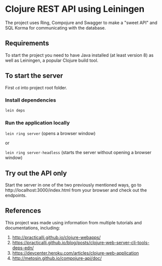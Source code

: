 # Clojure REST API using Leiningen

The project uses Ring, Compojure and Swagger to make a "sweet API" and SQL Korma for communicating with the database.

## Requirements

To start the project you need to have Java installed (at least version 8) as well as Leiningen, a popular Clojure build tool.

## To start the server

First `cd` into project root folder. 

### Install dependencies

`lein deps` 

### Run the application locally

`lein ring server` (opens a browser window)

or

`lein ring server-headless` (starts the server without opening a browser window)

## Try out the API only

Start the server in one of the two previously mentioned ways, go to http://localhost:3000/index.html from your browser and check out the endpoints.

## References
This project was made using information from multiple tutorials and documentations, including:

1. http://practicalli.github.io/clojure-webapps/
2. https://practicalli.github.io/blog/posts/clojure-web-server-cli-tools-deps-edn/
3. https://devcenter.heroku.com/articles/clojure-web-application
4. http://metosin.github.io/compojure-api/doc/

